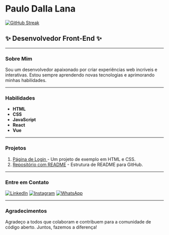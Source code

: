 # Paulo Dalla Lana  

[![GitHub Streak](https://streak-stats.demolab.com?user=Paulinho%20Dalla%20Lana&theme=great-gatsby&hide_border=false&border_radius=6.5&short_numbers=false&date_format=M%20j%5B%2C%20Y%5D)](https://git.io/streak-stats) 
## :sparkles: Desenvolvedor Front-End :sparkles:  

---  

### Sobre Mim  
Sou um desenvolvedor apaixonado por criar experiências web incríveis e interativas. Estou sempre aprendendo novas tecnologias e aprimorando minhas habilidades.  

---  

### Habilidades  
- **HTML**   
- **CSS**  
- **JavaScript**  
- **React**  
- **Vue**  

---  

### Projetos  
1. [Página de Login ](https://github.com/paulinhodallalana/pagina-de-login.git) - Um projeto de exemplo em HTML e CSS.  
2. [Repositório com README](https://github.com/paulinhodallalana/repositorio-com-redme) - Estrutura de README para GitHub.
   

---  

### Entre em Contato  
[![LinkedIn](https://img.shields.io/badge/LinkedIn-0077B5?style=flat&logo=linkedin&logoColor=white)](https://www.linkedin.com/in/seu-usuario/) 
[![Instagram](https://img.shields.io/badge/Instagram-E4405F?style=flat&logo=instagram&logoColor=white)](https://instagram.com/paulinhodallalana) 
[![WhatsApp](https://img.shields.io/badge/WhatsApp-25D366?style=flat&logo=whatsapp&logoColor=white)](https://wa.me/551992827827)  

---  

### Agradecimentos  
Agradeço a todos que colaboram e contribuem para a comunidade de código aberto. Juntos, fazemos a diferença!  

